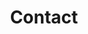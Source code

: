 ---
title: "Contact"
watermark: "Contact"
short_description: "Feel free to reach us"
page_header_image: "images/background/about.jpg"
description : "Feel free to reach us"

layout: "contact"
draft: false
---